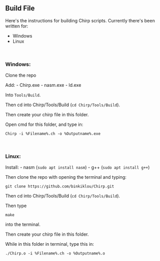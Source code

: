 ## Build File

Here's the instructions for building Chirp scripts. Currently there's been written for:
- Windows
- Linux

<br>

### Windows:
  Clone the repo

  Add:
    - Chirp.exe
    - nasm.exe
    - ld.exe

  Into `Tools/Build`.

  Then cd into Chirp/Tools/Build (`cd Chirp/Tools/Build`).

  Then create your chirp file in this folder.

  Open cmd for this folder, and type in:

  `Chirp -i %Filename%.ch -o %Outputname%.exe`

<br>

### Linux:
  Install:
    - nasm (`sudo apt install nasm`)
    - g++ (`sudo apt install g++`)

  Then clone the repo with opening the terminal and typing:

  `git clone https://github.com/binkiklou/Chirp.git`

  Then cd into Chirp/Tools/Build (`cd Chirp/Tools/Build`).

  Then type

  `make`

  into the terminal.

  Then create your chirp file in this folder.

  While in this folder in terminal, type this in:

  `./Chirp.o -i %Filename%.ch -o %Outputname%.o`
